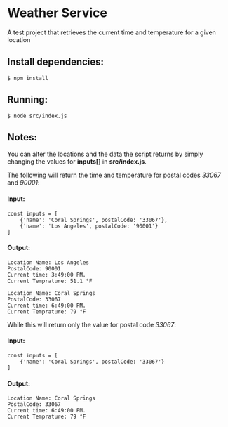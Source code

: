 # Weather Service
A test project that retrieves the current time and temperature for a given location 

## Install dependencies:
`$ npm install`

## Running:
`$ node src/index.js`

## Notes:
You can alter the locations and the data the script returns by simply changing the values for **inputs[]** in **src/index.js**. 

The following will return the time and temperature for postal codes *33067* and *90001*:
#### Input:
```
const inputs = [
    {'name': 'Coral Springs', postalCode: '33067'},
    {'name': 'Los Angeles', postalCode: '90001'}
]
```

#### Output:
```
Location Name: Los Angeles
PostalCode: 90001
Current time: 3:49:00 PM.
Current Temprature: 51.1 °F

Location Name: Coral Springs
PostalCode: 33067
Current time: 6:49:00 PM.
Current Temprature: 79 °F
```

While this will return only the value for postal code *33067*:
#### Input:
```
const inputs = [
    {'name': 'Coral Springs', postalCode: '33067'}
]
```

#### Output:
```
Location Name: Coral Springs
PostalCode: 33067
Current time: 6:49:00 PM.
Current Temprature: 79 °F
```
